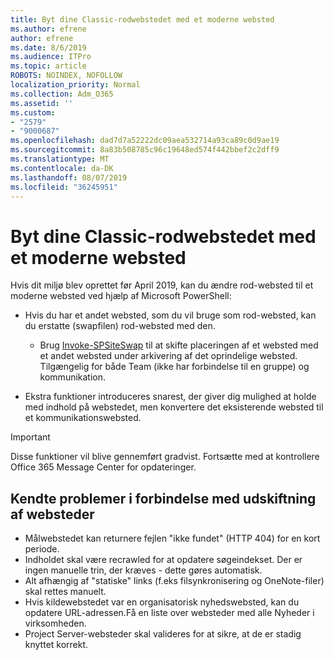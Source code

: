 ```yaml
---
title: Byt dine Classic-rodwebstedet med et moderne websted
ms.author: efrene
author: efrene
ms.date: 8/6/2019
ms.audience: ITPro
ms.topic: article
ROBOTS: NOINDEX, NOFOLLOW
localization_priority: Normal
ms.collection: Adm_O365
ms.assetid: ''
ms.custom:
- "2579"
- "9000687"
ms.openlocfilehash: dad7d7a52222dc09aea532714a93ca89c0d9ae19
ms.sourcegitcommit: 8a83b508785c96c19648ed574f442bbef2c2dff9
ms.translationtype: MT
ms.contentlocale: da-DK
ms.lasthandoff: 08/07/2019
ms.locfileid: "36245951"
---
```

# <a name="swap-your-classic-root-site-with-a-modern-site"></a>Byt dine Classic-rodwebstedet med et moderne websted

Hvis dit miljø blev oprettet før April 2019, kan du ændre rod-websted til et moderne websted ved hjælp af Microsoft PowerShell:

- Hvis du har et andet websted, som du vil bruge som rod-websted, kan du erstatte (swapfilen) rod-websted med den. 
    - Brug [Invoke-SPSiteSwap](https://docs.microsoft.com/powershell/module/sharepoint-online/invoke-spositeswap?view=sharepoint-ps) til at skifte placeringen af et websted med et andet websted under arkivering af det oprindelige websted. Tilgængelig for både Team (ikke har forbindelse til en gruppe) og kommunikation. 

- Ekstra funktioner introduceres snarest, der giver dig mulighed at holde med indhold på webstedet, men konvertere det eksisterende websted til et kommunikationswebsted. 
>[!Important]
>Disse funktioner vil blive gennemført gradvist. Fortsætte med at kontrollere Office 365 Message Center for opdateringer. 

## <a name="known-issues-with-swapping-sites"></a>Kendte problemer i forbindelse med udskiftning af websteder

- Målwebstedet kan returnere fejlen "ikke fundet" (HTTP 404) for en kort periode.
- Indholdet skal være recrawled for at opdatere søgeindekset. Der er ingen manuelle trin, der kræves - dette gøres automatisk.
- Alt afhængig af "statiske" links (f.eks filsynkronisering og OneNote-filer) skal rettes manuelt.
- Hvis kildewebstedet var en organisatorisk nyhedswebsted, kan du opdatere URL-adressen.Få en liste over websteder med alle Nyheder i virksomheden.
- Project Server-websteder skal valideres for at sikre, at de er stadig knyttet korrekt.





